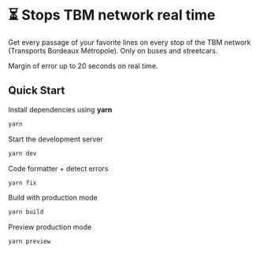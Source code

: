 # ⏳ Stops TBM network real time
Get every passage of your favorite lines on every stop of the TBM network (Transports Bordeaux Métropole). Only on buses and streetcars.

Margin of error up to 20 seconds on real time.

## Quick Start

Install dependencies using **yarn**

```sh
yarn
```

Start the development server
```sh
yarn dev
```

Code formatter + detect errors
```sh
yarn fix
```

Build with production mode
```sh
yarn build
```

Preview production mode
```sh
yarn preview
```

